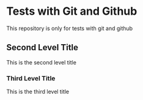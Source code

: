# Tests with Git and Github
This repository is only for tests with git and github

## Second Level Title
This is the second level title


### Third Level Title
This is the third level title